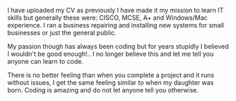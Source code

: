 
 I have uploaded my CV as previously I have made it my mission to learn IT skills but generally these were:
 CISCO, MCSE, A+ and Windows/Mac experience.
 I ran a business repairing and installing new systems for small businesses or just the general public.
 
 My passion though has always been coding but for years stupidly I believed I wouldn't be good enough!..
 I no longer believe this and let me tell you anyone can learn to code.
 
 There is no better feeling than when you complete a project and it runs without issues, I get the same feeling similar to 
 when my daughter was born. Coding is amazing and do not let anyone tell you otherwise.


